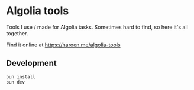 # Algolia tools

Tools I use / made for Algolia tasks. Sometimes hard to find, so here it's all together.

Find it online at <https://haroen.me/algolia-tools>

## Development

```
bun install
bun dev
```
